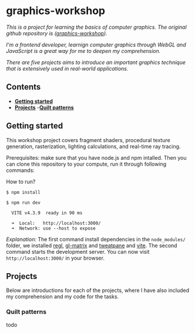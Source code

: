 # graphics-workshop

_This is a project for learning the basics of computer graphics. The original github repository is ([graphics-workshop](https://github.com/ekzhang/graphics-workshop))._

_I'm a frontend developer, learnign computer graphics through WebGL and JavaScript is a great way for me to deepen my comprehension._

_There are five projects aims to introduce an important graphics technique that is extensively used in real-world applications._

## Contents

- [**Getting started**](#getting-started)
- [**Projects**](#projects) -[**Quilt patterns**](#quilt-patterns)

## Getting started

This workshop project covers fragment shaders, procedural texture generation, rasterization, lighting calculations, and real-time ray tracing.

Prerequisites: make sure that you have node.js and npm intalled. Then you can clone this repository to your compute, run it through following commands:

How to run?

```
$ npm install
```

```
$ npm run dev

  VITE v4.3.9  ready in 90 ms

  ➜  Local:   http://localhost:3000/
  ➜  Network: use --host to expose
```

_Explanation:_ The first command install dependencies in the `node_modules/` folder, we installed [regl](https://github.com/regl-project/regl), [gl-matrix](https://glmatrix.net/) and [tweatpane](https://cocopon.github.io/tweakpane/) and [vite](https://vitejs.dev/). The second command starts the development server. You can now visit `http://localhost:3000/` in your browser.

## Projects

Below are introductions for each of the projects, where I have also included my comprehension and my code for the tasks.

### Quilt patterns

todo
